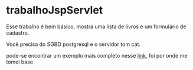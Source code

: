 # trabalhoJspServlet

Esse trabalho é bem básico, mostra uma lista de livros e um formulário de cadastro.

Você precisa do SGBD postgresql e o servidor tom cat.

pode-se encontrar um exemplo mais completo nesse [link](https://www.codejava.net/coding/jsp-servlet-jdbc-mysql-create-read-update-delete-crud-example), foi por onde me tomei base
